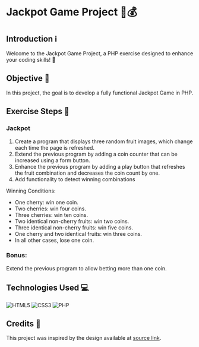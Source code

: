 # Jackpot Game Project 🎰💰

## Introduction ℹ️

Welcome to the Jackpot Game Project, a PHP exercise designed to enhance your coding skills! 🚀



## Objective 🎯

In this project, the goal is to develop a fully functional Jackpot Game in PHP.

## Exercise Steps 📝

### Jackpot 

1. Create a program that displays three random fruit images, which change each time the page is refreshed.
2. Extend the previous program by adding a coin counter that can be increased using a form button.
3. Enhance the previous program by adding a play button that refreshes the fruit combination and decreases the coin count by one.
4. Add functionality to detect winning combinations

Winning Conditions:
- One cherry: win one coin.
- Two cherries: win four coins.
- Three cherries: win ten coins.
- Two identical non-cherry fruits: win two coins.
- Three identical non-cherry fruits: win five coins.
- One cherry and two identical fruits: win three coins.
- In all other cases, lose one coin.

### Bonus:
Extend the previous program to allow betting more than one coin.

## Technologies Used 💻

![HTML5](https://upload.wikimedia.org/wikipedia/commons/thumb/6/61/HTML5_logo_and_wordmark.svg/40px-HTML5_logo_and_wordmark.svg.png)
![CSS3](https://upload.wikimedia.org/wikipedia/commons/thumb/d/d5/CSS3_logo_and_wordmark.svg/30px-CSS3_logo_and_wordmark.svg.png)
![PHP](https://upload.wikimedia.org/wikipedia/commons/thumb/2/27/PHP-logo.svg/60px-PHP-logo.svg.png)

## Credits 🙌

This project was inspired by the design available at [source link](https://www.mclibre.org/consultar/php/ejercicios/sesiones/tragaperras/).


